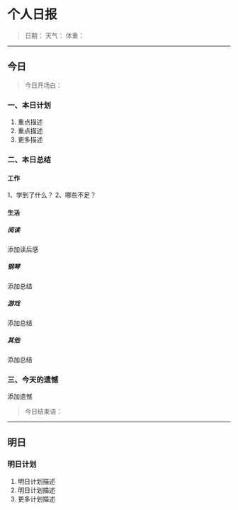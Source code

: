 # 个人日报

> 日期：
> 天气：
> 体重：

---

## 今日

> 今日开场白：

### 一、本日计划

1. 重点描述
2. 重点描述
3. 更多描述

### 二、本日总结

#### 工作

1、学到了什么？
2、哪些不足？

#### 生活

##### 阅读

添加读后感

##### 钢琴

添加总结

##### 游戏

添加总结

##### 其他

添加总结

### 三、今天的遗憾

添加遗憾

> 今日结束语：

---

## 明日

### 明日计划

1. 明日计划描述
2. 明日计划描述
3. 更多计划描述
